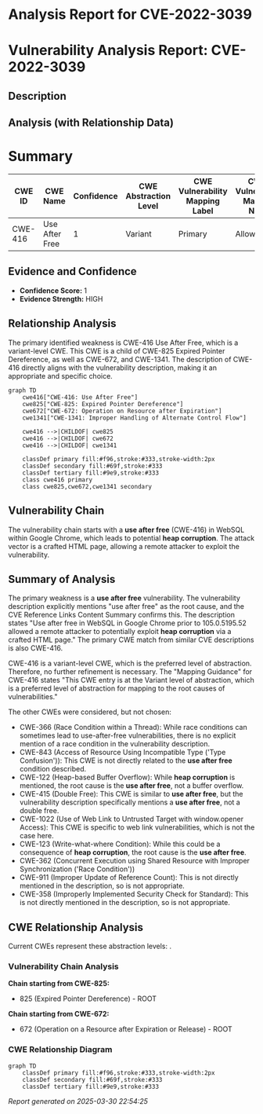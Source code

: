 # Analysis Report for CVE-2022-3039

# Vulnerability Analysis Report: CVE-2022-3039

## Description



## Analysis (with Relationship Data)

# Summary
| CWE ID | CWE Name | Confidence | CWE Abstraction Level | CWE Vulnerability Mapping Label | CWE-Vulnerability Mapping Notes |
|---|---|---|---|---|---|
| CWE-416 | Use After Free | 1 | Variant | Primary | Allowed |

## Evidence and Confidence

*   **Confidence Score:** 1
*   **Evidence Strength:** HIGH

## Relationship Analysis
The primary identified weakness is CWE-416 Use After Free, which is a variant-level CWE. This CWE is a child of CWE-825 Expired Pointer Dereference, as well as CWE-672, and CWE-1341. The description of CWE-416 directly aligns with the vulnerability description, making it an appropriate and specific choice.

```mermaid
graph TD
    cwe416["CWE-416: Use After Free"]
    cwe825["CWE-825: Expired Pointer Dereference"]
    cwe672["CWE-672: Operation on Resource after Expiration"]
    cwe1341["CWE-1341: Improper Handling of Alternate Control Flow"]

    cwe416 -->|CHILDOF| cwe825
    cwe416 -->|CHILDOF| cwe672
    cwe416 -->|CHILDOF| cwe1341
    
    classDef primary fill:#f96,stroke:#333,stroke-width:2px
    classDef secondary fill:#69f,stroke:#333
    classDef tertiary fill:#9e9,stroke:#333
    class cwe416 primary
    class cwe825,cwe672,cwe1341 secondary
```

## Vulnerability Chain
The vulnerability chain starts with a **use after free** (CWE-416) in WebSQL within Google Chrome, which leads to potential **heap corruption**. The attack vector is a crafted HTML page, allowing a remote attacker to exploit the vulnerability.

## Summary of Analysis
The primary weakness is a **use after free** vulnerability. The vulnerability description explicitly mentions "use after free" as the root cause, and the CVE Reference Links Content Summary confirms this. The description states "Use after free in WebSQL in Google Chrome prior to 105.0.5195.52 allowed a remote attacker to potentially exploit **heap corruption** via a crafted HTML page." The primary CWE match from similar CVE descriptions is also CWE-416.

CWE-416 is a variant-level CWE, which is the preferred level of abstraction. Therefore, no further refinement is necessary. The "Mapping Guidance" for CWE-416 states "This CWE entry is at the Variant level of abstraction, which is a preferred level of abstraction for mapping to the root causes of vulnerabilities."

The other CWEs were considered, but not chosen:
*   CWE-366 (Race Condition within a Thread): While race conditions can sometimes lead to use-after-free vulnerabilities, there is no explicit mention of a race condition in the vulnerability description.
*   CWE-843 (Access of Resource Using Incompatible Type ('Type Confusion')): This CWE is not directly related to the **use after free** condition described.
*   CWE-122 (Heap-based Buffer Overflow): While **heap corruption** is mentioned, the root cause is the **use after free**, not a buffer overflow.
*   CWE-415 (Double Free): This CWE is similar to **use after free**, but the vulnerability description specifically mentions a **use after free**, not a double free.
*   CWE-1022 (Use of Web Link to Untrusted Target with window.opener Access): This CWE is specific to web link vulnerabilities, which is not the case here.
*   CWE-123 (Write-what-where Condition): While this could be a consequence of **heap corruption**, the root cause is the **use after free**.
*   CWE-362 (Concurrent Execution using Shared Resource with Improper Synchronization ('Race Condition'))
*   CWE-911 (Improper Update of Reference Count): This is not directly mentioned in the description, so is not appropriate.
*   CWE-358 (Improperly Implemented Security Check for Standard): This is not directly mentioned in the description, so is not appropriate.


## CWE Relationship Analysis

Current CWEs represent these abstraction levels: .


### Vulnerability Chain Analysis

**Chain starting from CWE-825:**
- 825 (Expired Pointer Dereference) - ROOT


**Chain starting from CWE-672:**
- 672 (Operation on a Resource after Expiration or Release) - ROOT



### CWE Relationship Diagram

```mermaid
graph TD
    classDef primary fill:#f96,stroke:#333,stroke-width:2px
    classDef secondary fill:#69f,stroke:#333
    classDef tertiary fill:#9e9,stroke:#333
```



*Report generated on 2025-03-30 22:54:25*

